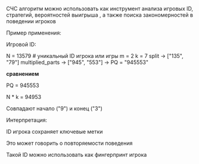 СЧС алгоритм можно использовать как инструмент анализа игровых ID, стратегий, вероятностей выигрыша , а также поиска закономерностей в поведении игроков

Пример применения:

Игровой ID:

N = 13579  # уникальный ID игрока или игры
m = 2
k = 7
split → ["135", "79"]
multiplied_parts → ["945", "553"] → PQ = "945553"

**сравнением**

PQ = 945553

N * k = 94953

Совпадают начало ("9") и конец ("3")

Интерпретация:

ID игрока сохраняет ключевые метки

Это может говорить о повторяемости поведения

Такой ID можно использовать как фингерпринт игрока
